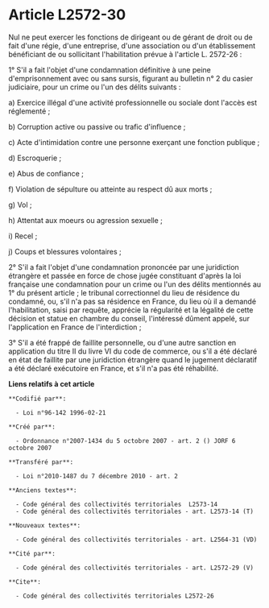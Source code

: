 # Article L2572-30

Nul ne peut exercer les fonctions de dirigeant ou de gérant de droit ou de fait d'une régie, d'une entreprise, d'une
association ou d'un établissement bénéficiant de ou sollicitant l'habilitation prévue à l'article L. 2572-26 : 

1° S'il a fait l'objet d'une condamnation définitive à une peine d'emprisonnement avec ou sans sursis, figurant au bulletin
n° 2 du casier judiciaire, pour un crime ou l'un des délits suivants : 

a) Exercice illégal d'une activité professionnelle ou sociale dont l'accès est réglementé ; 

b) Corruption active ou passive ou trafic d'influence ; 

c) Acte d'intimidation contre une personne exerçant une fonction publique ; 

d) Escroquerie ; 

e) Abus de confiance ; 

f) Violation de sépulture ou atteinte au respect dû aux morts ; 

g) Vol ; 

h) Attentat aux moeurs ou agression sexuelle ; 

i) Recel ; 

j) Coups et blessures volontaires ; 

2° S'il a fait l'objet d'une condamnation prononcée par une juridiction étrangère et passée en force de chose jugée
constituant d'après la loi française une condamnation pour un crime ou l'un des délits mentionnés au 1° du présent article ;
le tribunal correctionnel du lieu de résidence du condamné, ou, s'il n'a pas sa résidence en France, du lieu où il a demandé
l'habilitation, saisi par requête, apprécie la régularité et la légalité de cette décision et statue en chambre du conseil,
l'intéressé dûment appelé, sur l'application en France de l'interdiction ; 

3° S'il a été frappé de faillite personnelle, ou d'une autre sanction en application du titre II du livre VI du code de
commerce, ou s'il a été déclaré en état de faillite par une juridiction étrangère quand le jugement déclaratif a été déclaré
exécutoire en France, et s'il n'a pas été réhabilité.

**Liens relatifs à cet article**

	**Codifié par**:

	  - Loi n°96-142 1996-02-21

	**Créé par**:

	  - Ordonnance n°2007-1434 du 5 octobre 2007 - art. 2 () JORF 6 octobre 2007

	**Transféré par**:

	  - Loi n°2010-1487 du 7 décembre 2010 - art. 2

	**Anciens textes**:

	  - Code général des collectivités territoriales  L2573-14
	  - Code général des collectivités territoriales - art. L2573-14 (T)

	**Nouveaux textes**:

	  - Code général des collectivités territoriales - art. L2564-31 (VD)

	**Cité par**:

	  - Code général des collectivités territoriales - art. L2572-29 (V)

	**Cite**:

	  - Code général des collectivités territoriales L2572-26
